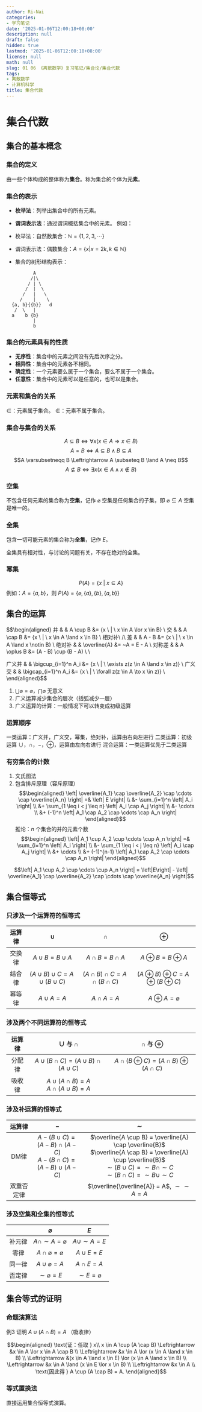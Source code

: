 ```yaml
---
author: Ri-Nai
categories:
- 学习笔记
date: '2025-01-06T12:00:18+08:00'
description: null
draft: false
hidden: true
lastmod: '2025-01-06T12:00:18+08:00'
license: null
math: null
slug: 01 06 《离散数学》复习笔记/集合论/集合代数
tags:
- 离散数学
- 计算机科学
title: 集合代数
---
```


# 集合代数

## 集合的基本概念
### 集合的定义
由一些个体构成的整体称为**集合**。称为集合的个体为**元素**。

### 集合的表示
- **枚举法**：列举出集合中的所有元素。
- **谓词表示法**：通过谓词概括集合中的元素。
例如：
- 枚举法：自然数集合：$\mathbb{N} = \{1, 2, 3, \cdots\}$
- 谓词表示法：偶数集合：$A = \{x | x = 2k, k \in \mathbb{N}\}$

- 集合的树形结构表示：
```   
          A
         /|\
        / | \
       /  |  \
      /   |   \
     /    |    \
  {a, b}{{b}}   d
   /  \   |
  a    b {b}
          |
          b
``` 

### 集合的元素具有的性质
- **无序性**：集合中的元素之间没有先后次序之分。
- **相异性**：集合中的元素各不相同。
- **确定性**：一个元素要么属于一个集合，要么不属于一个集合。
- **任意性**：集合中的元素可以是任意的，也可以是集合。

### 元素和集合的关系
$\in$：元素属于集合。
$\notin$：元素不属于集合。

### 集合与集合的关系
$$A \subseteq B \Leftrightarrow \forall x(x \in A \Rightarrow x \in B)$$
$$A = B \Leftrightarrow A \subseteq B \land B \subseteq A$$
$$A \varsubsetneqq B \Leftrightarrow A \subseteq B \land A \neq B$$
$$A \nsubseteq B \Leftrightarrow \exists x(x\in A \land x \notin B)$$

### 空集
不包含任何元素的集合称为**空集**，记作 $\varnothing$
空集是任何集合的子集，即 $\varnothing \subseteq A$
空集是唯一的。

### 全集
包含一切可能元素的集合称为**全集**，记作 $E$。

全集具有相对性，与讨论的问题有关，不存在绝对的全集。

### 幂集
$$P(A) = \{ x \ | \ x \subseteq A \}$$
例如：$A = \{a, b\}$，则 $P(A) = \{\varnothing, \{a\}, \{b\}, \{a, b\}\}$

## 集合的运算
$$\begin{aligned}
并 & & A \cup B &= \{x \ | \ x \in A \lor x \in B\} \\
交 & & A \cap B &= \{x \ | \ x \in A \land x \in B\} \\
相对补\ /\ 差 & & A - B &= \{x \ | \ x \in A \land x \notin B\} \\
绝对补 & & \overline{A} &= ~A = E - A \\
对称差 & & A \oplus B &= (A - B) \cup (B - A) \\ \\ 

广义并 & & \bigcup_{i=1}^n A_i &= \{x \ | \ \exists z(z \in A \land x \in z)\} \\
广义交 & & \bigcap_{i=1}^n A_i &= \{x \ | \ \forall z(z \in A \to x \in z)\} \\
\end{aligned}$$

1. $\displaystyle \bigcup \varnothing = \varnothing$，$\displaystyle \bigcap \varnothing$ 无意义
2. 广义运算减少集合的层次（括弧减少一层）
3. 广义运算的计算：一般情况下可以转变成初级运算

### 运算顺序
一类运算：广义并，广义交，幂集，绝对补，运算由右向左进行
二类运算：初级运算 $\cup$，$\cap$，$-$，$\oplus$，运算由左向右进行
混合运算：一类运算优先于二类运算

### 有穷集合的计数
1. 文氏图法
2. 包含排斥原理（容斥原理）
$$\begin{aligned}
\left| \overline{A_1} \cap \overline{A_2} \cap \cdots \cap \overline{A_n} \right| =& \left| E \right| \\ &- \sum_{i=1}^n \left| A_i \right| \\ &+ \sum_{1 \leq i < j \leq n} \left| A_i \cap A_j \right| \\ &- \cdots  \\ &+ (-1)^n \left| A_1 \cap A_2 \cap \cdots \cap A_n \right|
\end{aligned}$$
推论：$n$ 个集合的并的元素个数
$$\begin{aligned}
\left| A_1 \cup A_2 \cup \cdots \cup A_n \right| =& \sum_{i=1}^n \left| A_i \right| \\ &- \sum_{1 \leq i < j \leq n} \left| A_i \cap A_j \right| \\ &+ \cdots  \\ &+ (-1)^{n-1} \left| A_1 \cap A_2 \cap \cdots \cap A_n \right|
\end{aligned}$$

$$\left| A_1 \cup A_2 \cup \cdots \cup A_n \right| = \left|E\right| - \left| \overline{A_1} \cap \overline{A_2} \cap \cdots \cap \overline{A_n} \right|$$

## 集合恒等式
### 只涉及一个运算符的恒等式

| 运算律 |                 $\cup$                  |                 $\cap$                  |                    $\oplus$                     |
| :-: | :-------------------------------------: | :-------------------------------------: | :---------------------------------------------: |
| 交换律 |          $A \cup B = B \cup A$          |          $A \cap B = B \cap A$          |            $A \oplus B = B \oplus A$            |
| 结合律 | $(A \cup B) \cup C = A \cup (B \cup C)$ | $(A \cap B) \cap C = A \cap (B \cap C)$ | $(A \oplus B) \oplus C = A \oplus (B \oplus C)$ |
| 幂等律 |             $A \cup A = A$              |             $A \cap A = A$              |           $A \oplus A = \varnothing$            |

### 涉及两个不同运算符的恒等式

| 运算律 | $\cup$ 与 $\cap$ | $\cap$ 与 $\oplus$ |
| :-: | :--------------: | :----------------: |
| 分配律 | $A \cup (B \cap C) = (A \cup B) \cap (A \cup C)$ | $A \cap (B \oplus C) = (A \cap B) \oplus (A \cap C)$ |
| 吸收律 | $A \cup (A \cap B) = A$<br>$A \cap (A \cup B) = A$   | |

### 涉及补运算的恒等式

| 运算律 |                            $-$                            |                                                      $\sim$                                                      |
| :-: | :-------------------------------------------------------: | :--------------------------------------------------------------------------------------------------------------: |
| DM律 | $A - (B \cup C) = (A - B) \cap (A - C)$<br>$A - (B \cap C) = (A - B) \cup (A - C)$ | $\overline{A \cup B} = \overline{A} \cap \overline{B}$<br>$\overline{A \cap B} = \overline{A} \cup \overline{B}$<br>$\sim(B \cup C) = \sim B \cap \sim C$<br>$\sim(B \cap C) = \sim B \cup \sim C$ |
| 双重否定律 | | $\overline{\overline{A}} = A$, $\sim \sim A = A$ |

### 涉及空集和全集的恒等式 
| | $\varnothing$ | $E$ |
| :-: | :-----------: | :-: |
| 补元律 | $A \cap \sim A = \varnothing$ | $A \cup \sim A = E$ |
| 零律 | $A \cap \varnothing = \varnothing$ | $A \cup E = E$ |
| 同一律 | $A \cup \varnothing = A$ | $A \cap E = A$ |
| 否定律 | $\sim \varnothing = E$ | $\sim E = \varnothing$ |


## 集合等式的证明
### 命题演算法

例3  证明 $A \cup (A \cap B) = A$ （吸收律）

$$\begin{aligned}
\text{证：任取 } x\\
x \in A \cup (A \cap B) \Leftrightarrow &x \in A \lor x \in A \cap B \\
\Leftrightarrow &x \in A \lor (x \in A \land x \in B) \\
\Leftrightarrow &(x \in A \land x \in E) \lor (x \in A \land x \in B) \\
\Leftrightarrow &x \in A \land (x \in E \lor x \in B) \\
\Leftrightarrow &x \in A \\
\text{因此得 } A \cup (A \cap B) = A.
\end{aligned}$$

### 等式置换法
直接运用集合恒等式演算。

